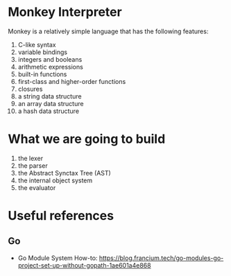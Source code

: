 # Monkey Interpreter
Monkey is a relatively simple language that has the following features:
  1. C-like syntax
  2. variable bindings
  3. integers and booleans
  4. arithmetic expressions
  5. built-in functions
  6. first-class and higher-order functions
  7. closures
  8. a string data structure
  9. an array data structure
  10. a hash data structure

# What we are going to build
  1. the lexer
  2. the parser
  3. the Abstract Synctax Tree (AST)
  4. the internal object system
  5. the evaluator

# Useful references
## Go
- Go Module System How-to: https://blog.francium.tech/go-modules-go-project-set-up-without-gopath-1ae601a4e868